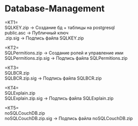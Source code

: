 # Database-Management

=KT1=                                           
SQLKEY.zip -> Создание бд + таблицы на postgresql                    
public.asc -> Публичный ключ                     
.zip.sig -> Подпись файла SQLKEY.zip                    

=KT2=                     
SQLPermitions.zip -> Создание ролей и управление ими                     
SQLPermitions.zip.sig -> Подпись файла SQLPermitions.zip                     

=КТ3=                     
SQLBCR.zip                    
SQLBCR.zip.sig ->  Подпись файла SQLBCR.zip                    

=КТ4=                     
SQLExplain.zip                     
SQLExplain.zip.sig ->  Подпись файла SQLExplain.zip                     

=КТ5=                     
noSQLCouchDB.zip                     
noSQLCouchDB.zip.sig ->  Подпись файла noSQLCouchDB.zip                     

